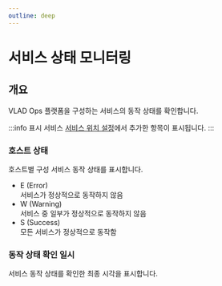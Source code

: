 ```yaml
---
outline: deep
---
```


# 서비스 상태 모니터링

<!-- ![서비스 상태 모니터링](/ko/intro-service-status.png) -->


## 개요
VLAD Ops 플랫폼을 구성하는 서비스의 동작 상태를 확인합니다.

:::info 표시 서비스
[서비스 위치 설정](./project-settings-service-location)에서 추가한 항목이 표시됩니다.
:::

### 호스트 상태
호스트별 구성 서비스 동작 상태를 표시합니다.
- E (Error)  
  서비스가 정상적으로 동작하지 않음
- W (Warning)  
  서비스 중 일부가 정상적으로 동작하지 않음
- S (Success)  
  모든 서비스가 정상적으로 동작함

### 동작 상태 확인 일시
서비스 동작 상태를 확인한 최종 시각을 표시합니다.

